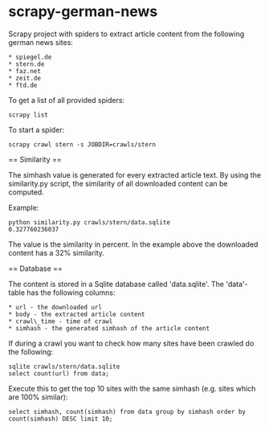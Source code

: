 scrapy-german-news
==================

Scrapy project with spiders to extract article content from the following
german news sites:

    * spiegel.de
    * stern.de
    * faz.net
    * zeit.de
    * ftd.de

To get a list of all provided spiders:

    scrapy list

To start a spider:

    scrapy crawl stern -s JOBDIR=crawls/stern

== Similarity ==

The simhash value is generated for every extracted article text.
By using the similarity.py script, the similarity of all downloaded content
can be computed.

Example:

    python similarity.py crawls/stern/data.sqlite
    0.327760236037

The value is the similarity in percent. In the example above the downloaded 
content has a 32% similarity.

== Database ==

The content is stored in a Sqlite database called 'data.sqlite'. 
The 'data'-table has the following columns:

    * url - the downloaded url
    * body - the extracted article content
    * crawl\_time - time of crawl
    * simhash - the generated simhash of the article content

If during a crawl you want to check how many sites have been crawled do the following:

    sqlite crawls/stern/data.sqlite
    select count(url) from data;

Execute this to get the top 10 sites with the same simhash (e.g. sites which are 100% similar):

    select simhash, count(simhash) from data group by simhash order by count(simhash) DESC limit 10;

